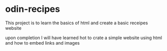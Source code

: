 # odin-recipes
This project is to learn the basics of html and create a basic receipes website

upon completion I will have learned hot to crate a simple website using html and how to embed links and images 

